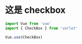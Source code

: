 # 这是 checkbox

```javascript
import Vue from 'vue'
import { CheckBox } from 'varlet'

Vue.use(CheckBox)
```
